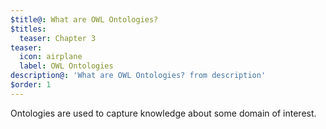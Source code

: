 ```yaml
---
$title@: What are OWL Ontologies?
$titles:
  teaser: Chapter 3
teaser:
  icon: airplane
  label: OWL Ontologies
description@: 'What are OWL Ontologies? from description'
$order: 1
---
```


Ontologies are used to capture knowledge about some domain of interest.